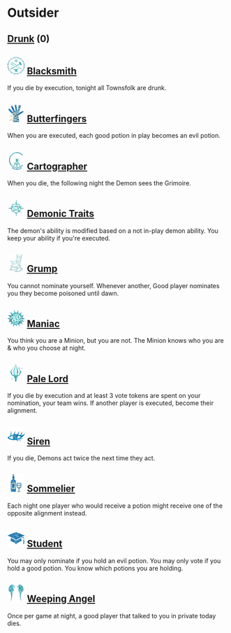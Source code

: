 # Outsider

## [Drunk](Drunk) (0)

## ![](Blacksmith/.image_big.png) [Blacksmith](Blacksmith)
If you die by execution, tonight all Townsfolk are drunk.

## ![](Butterfingers/.image_big.png) [Butterfingers](Butterfingers)
When you are executed, each good potion in play becomes an evil potion.

## ![](Cartographer/.image_big.png) [Cartographer](Cartographer)
When you die, the following night the Demon sees the Grimoire.

## ![](Demonic%20Traits/.image_big.png) [Demonic Traits](Demonic%20Traits)
The demon's ability is modified based on a not in-play demon ability. You keep your ability if you're executed.

## ![](Grump/.image_big.png) [Grump](Grump)
You cannot nominate yourself.  Whenever another, Good player nominates you they become poisoned until dawn.

## ![](Maniac/.image_big.png) [Maniac](Maniac)
You think you are a Minion, but you are not. The Minion knows who you are & who you choose at night.

## ![](Pale%20Lord/.image_big.png) [Pale Lord](Pale%20Lord)
If you die by execution and at least 3 vote tokens are spent on your nomination, your team wins. If another player is executed, become their alignment.

## ![](Siren/.image_big.png) [Siren](Siren)
If you die, Demons act twice the next time they act.

## ![](Sommelier/.image_big.png) [Sommelier](Sommelier)
Each night one player who would receive a potion might receive one of the opposite alignment instead.

## ![](Student/.image_big.png) [Student](Student)
You may only nominate if you hold an evil potion. You may only vote if you hold a good potion. You know which potions you are holding.

## ![](Weeping%20Angel/.image_big.png) [Weeping Angel](Weeping%20Angel)
Once per game at night, a good player that talked to you in private today dies.

